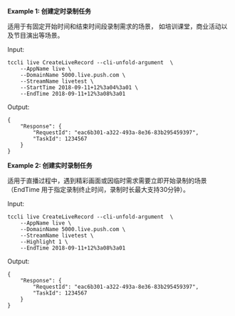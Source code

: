 **Example 1: 创建定时录制任务**

适用于有固定开始时间和结束时间段录制需求的场景， 如培训课堂，商业活动以及节目演出等场景。

Input: 

```
tccli live CreateLiveRecord --cli-unfold-argument  \
    --AppName live \
    --DomainName 5000.live.push.com \
    --StreamName livetest \
    --StartTime 2018-09-11+12%3a04%3a01 \
    --EndTime 2018-09-11+12%3a08%3a01
```

Output: 
```
{
    "Response": {
        "RequestId": "eac6b301-a322-493a-8e36-83b295459397",
        "TaskId": 1234567
    }
}
```

**Example 2: 创建实时录制任务**

适用于直播过程中，遇到精彩画面或因临时需求需要立即开始录制的场景（EndTime 用于指定录制终止时间，录制时长最大支持30分钟）。

Input: 

```
tccli live CreateLiveRecord --cli-unfold-argument  \
    --AppName live \
    --DomainName 5000.live.push.com \
    --StreamName livetest \
    --Highlight 1 \
    --EndTime 2018-09-11+12%3a08%3a01
```

Output: 
```
{
    "Response": {
        "RequestId": "eac6b301-a322-493a-8e36-83b295459397",
        "TaskId": 1234567
    }
}
```

